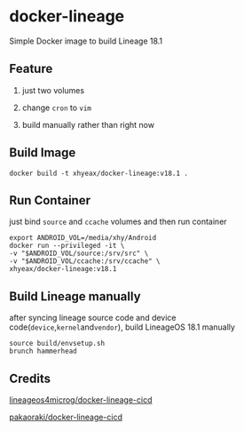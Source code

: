 # docker-lineage
Simple Docker image to build Lineage 18.1

## Feature
1. just two volumes

2. change `cron` to `vim`

3. build manually rather than right now

## Build Image
```
docker build -t xhyeax/docker-lineage:v18.1 .
```

## Run Container
just bind `source` and `ccache` volumes and then run container

```
export ANDROID_VOL=/media/xhy/Android
docker run --privileged -it \
-v "$ANDROID_VOL/source:/srv/src" \
-v "$ANDROID_VOL/ccache:/srv/ccache" \
xhyeax/docker-lineage:v18.1
```

## Build Lineage manually
after syncing lineage source code and device code(`device`,`kernel`and`vendor`), build LineageOS 18.1 manually

```
source build/envsetup.sh
brunch hammerhead
```

## Credits
[lineageos4microg/docker-lineage-cicd](https://github.com/lineageos4microg/docker-lineage-cicd)

[pakaoraki/docker-lineage-cicd](https://github.com/pakaoraki/docker-lineage-cicd)